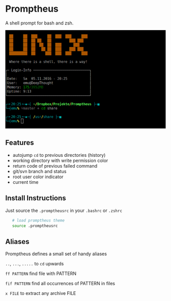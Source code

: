 # Promptheus

A shell prompt for bash and zsh.

![Screenshot](screenshot.png?raw=true)


## Features
* autojump `cd` to previous directories (history)  
* working directory with write permission color
* return code of previous failed command
* git/svn branch and status
* root user color indicator
* current time

## Install Instructions
Just source the `.promptheusrc` in your `.bashrc` or `.zshrc`

```bash
   # load promptheus theme
   source .promptheusrc 
```

## Aliases
Promptheus defines a small set of handy aliases

`..`, `...`, `.....` to `cd` upwards

`ff PATTERN` find file with PATTERN

`fif PATTERN` find all occurrences of PATTERN in files

`x FILE` to extract any archive FILE

